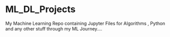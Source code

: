 # ML_DL_Projects
My Machine Learning Repo containing Jupyter Files for Algorithms , Python and any other stuff through my ML Journey....
